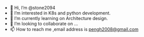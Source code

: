- 👋 Hi, I’m @stone2094
- 👀 I’m interested in K8s and python development.
- 🌱 I’m currently learning on Architecture design.
- 💞️ I’m looking to collaborate on ...
- 📫 How to reach me ,email address is pengh2008@gmail.com

<!---
stone2094/stone2094 is a ✨ special ✨ repository because its `README.md` (this file) appears on your GitHub profile.
You can click the Preview link to take a look at your changes.
--->
